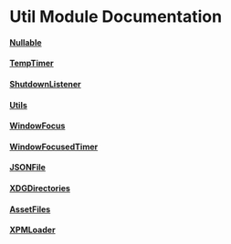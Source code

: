 # Util Module Documentation

#### [Nullable](../../Source/Util/Nullable.h)

#### [TempTimer](../../Source/Util/TempTimer.h)

#### [ShutdownListener](../../Source/Util/ShutdownListener.h)

#### [Utils](../../Source/Util/Utils.h)

#### [WindowFocus](../../Source/Util/WindowFocus/WindowFocus.h)

#### [WindowFocusedTimer](../../Source/Util/WindowFocus/WindowFocusedTimer.h)

#### [JSONFile](../../Source/Util/Files/JSONFile.h)

#### [XDGDirectories](../../Source/Util/Files/XDGDirectories.h)

#### [AssetFiles](../../Source/Util/Files/AssetFiles.h)

#### [XPMLoader](../../Source/Util/Files/XPMLoader.h)

